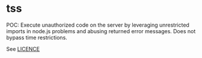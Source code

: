 # tss

POC: Execute unauthorized code on the server by leveraging unrestricted imports in node.js problems and abusing returned error messages. Does not bypass time restrictions.

See [LICENCE](LICENCE)
